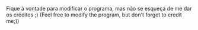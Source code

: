 Fique à vontade para modificar o programa, mas não se esqueça de me dar os créditos ;) (Feel free to modify the program, but don't forget to credit me;))
